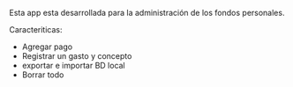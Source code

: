 Esta app esta desarrollada para la administración de los fondos personales. 

Caracteriticas: 
* Agregar pago
* Registrar un gasto y concepto
* exportar e importar BD local
* Borrar todo